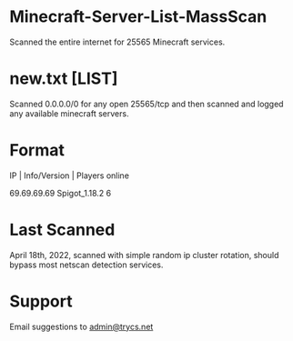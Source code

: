 # Minecraft-Server-List-MassScan
Scanned the entire internet for 25565 Minecraft services.


# new.txt [LIST]
Scanned 0.0.0.0/0 for any open 25565/tcp and then scanned and logged any available minecraft servers.

# Format
IP | Info/Version | Players online

69.69.69.69 Spigot_1.18.2 6


# Last Scanned
April 18th, 2022, scanned with simple random ip cluster rotation, should bypass most netscan detection services.

# Support
Email suggestions to admin@trycs.net
